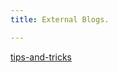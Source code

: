 ```yaml
---
title: External Blogs.

---
```


[tips-and-tricks](https://contabo.com/blog/linux-command-line-tips-and-tricks/)